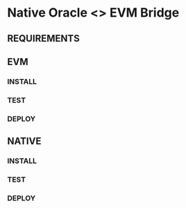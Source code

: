 # Native Oracle <> EVM Bridge

## REQUIREMENTS

## EVM

### INSTALL
### TEST
### DEPLOY

## NATIVE

### INSTALL
### TEST
### DEPLOY
